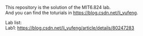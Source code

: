 This repository is the solution of the MIT6.824 lab.  
And you can find the toturials in https://blog.csdn.net/li_yufeng.  
     
Lab list:     
Lab1: https://blog.csdn.net/li_yufeng/article/details/80247283  
